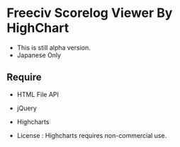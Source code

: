 Freeciv Scorelog Viewer By HighChart
=========

 * This is still alpha version.
 * Japanese Only
 
Require
---------------------------------
 * HTML File API
 * jQuery
 * Highcharts
 
 
 * License : Highcharts requires non-commercial use.